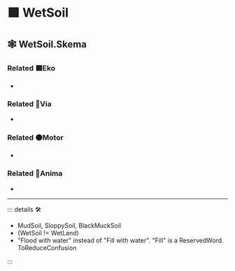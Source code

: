 # 🟩  <ekos>WetSoil</ekos>

## 🕸 WetSoil.Skema

### Related 🟩<ekos>Eko</ekos>

-

### Related 🔻<via>Via</via>

-

### Related 🟠<motor>Motor</motor>

-

### Related 💜<anima>Anima</anima>

-

---

<!-- =================================================== -->
<!-- =================================================== -->
<!-- =================================================== -->
<!-- =================================================== -->
<!-- =================================================== -->
::: details 🛠

- MudSoil, SloppySoil, BlackMuckSoil
- (WetSoil != WetLand)
- "Flood with water" instead of "Fill with water". "Fill" is a ReservedWord. ToReduceConfusion

:::
